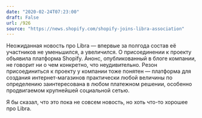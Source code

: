 ```yaml
---
date: "2020-02-24T07:23:00"
draft: False
url: /926
source: "https://news.shopify.com/shopify-joins-libra-association"
---
```


Неожиданная новость про Libra — впервые за полгода состав её участников не уменьшился, а увеличился. О присоединении к проекту объявила платформа Shopify. Анонс, опубликованный в блоге компании, не говорит ни о чем конкретно, что неудивительно. Резон присоединиться к проекту у компании тоже понятен — платформа для создания интернет-магазинов практически любой величины по определению заинтересована в любом платежном решении, особенно продвигаемом крупнейшей социальной сетью.

Я бы сказал, что это пока не совсем новость, но хоть что-то хорошее про Libra.
